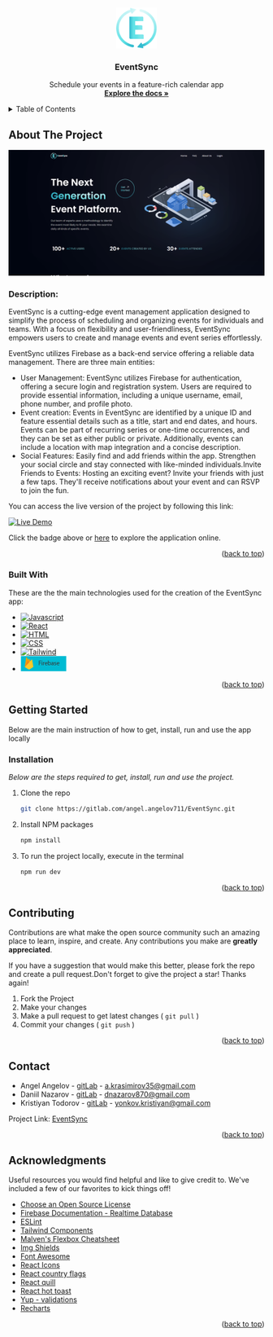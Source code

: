 <a name="readme-top"></a>



<!-- PROJECT LOGO -->
<br />
<div align="center">
  <a href="https://gitlab.com/angel.angelov711/EventSync">
    <img src="src/assets/just-logo-icon.png" alt="Logo" width="80" height="80">
  </a>

  <h3 align="center">EventSync</h3>

  <p align="center">
    Schedule your events in a feature-rich calendar app
    <br />
    <a href="https://gitlab.com/angel.angelov711/EventSync"><strong>Explore the docs »</strong></a>
  </p>
</div>



<!-- TABLE OF CONTENTS -->
<details>
  <summary>Table of Contents</summary>
  <ol>
    <li>
      <a href="#about-the-project">About The Project</a>
      <ul>
        <li><a href="#built-with">Built With</a></li>
      </ul>
    </li>
    <li>
      <a href="#getting-started">Getting Started</a>
      <ul>
        <li><a href="#installation">Installation</a></li>
      </ul>
    </li>
    <li><a href="#contributing">Contributing</a></li>
    <li><a href="#contact">Contact</a></li>
    <li><a href="#acknowledgments">Acknowledgments</a></li>
  </ol>
</details>



<!-- ABOUT THE PROJECT -->
## About The Project
<!-- project need to be hosted -->
[![Product Name Screen Shot][product-screenshot]](https://example.com)

### Description:
EventSync is a cutting-edge event management application designed to simplify the process of scheduling and organizing events for individuals and teams. With a focus on flexibility and user-friendliness, EventSync empowers users to create and manage events and event series effortlessly. 

EventSync utilizes Firebase as a back-end service offering a reliable data management. There are three main entities:
* User Management: EventSync utilizes Firebase for authentication, offering a secure login and registration system. Users are required to provide essential information, including a unique username, email, phone number, and profile photo.
* Event creation: Events in EventSync are identified by a unique ID and feature essential details such as a title, start and end dates, and hours. Events can be part of recurring series or one-time occurrences, and they can be set as either public or private. Additionally, events can include a location with map integration and a concise description.
* Social Features: Easily find and add friends within the app. Strengthen your social circle and stay connected with like-minded individuals.Invite Friends to Events: Hosting an exciting event? Invite your friends with just a few taps. They'll receive notifications about your event and can RSVP to join the fun.


You can access the live version of the project by following this link:

[![Live Demo](https://img.shields.io/badge/Live%20Demo-EventSync%20App-blue)](https://event-sync-ew1w.vercel.app/)

Click the badge above or [here](https://event-sync-ew1w.vercel.app/) to explore the application online.


<p align="right">(<a href="#readme-top">back to top</a>)</p>



### Built With

These are the the main technologies used for the creation of the EventSync app:

* [![Javascript]][Javascript-url]
* [![React][React.js]][React-url]
* [![HTML][HTML]][HTML-url]
* [![CSS][CSS]][CSS-url]
* [![Tailwind][Tailwind]][Tailwindcss-url]
* <a href="https://firebase.google.com/?gad=1&gclid=Cj0KCQjw2qKmBhCfARIsAFy8buJpmcsVlLSlOLxynVWpM_INCIau6stZ_d7c05Z1xpz3lpb95c3QNC0aAhvuEALw_wcB&gclsrc=aw.ds">
    <img src="src/assets/Firebase-badge.png" alt="Logo" width="90" height="30">
  </a>

<p align="right">(<a href="#readme-top">back to top</a>)</p>



<!-- GETTING STARTED -->
## Getting Started

Below are the main instruction of how to get, install, run and use the app locally

### Installation

_Below are the steps required to get, install, run and use the project._

1. Clone the repo
   ```sh
   git clone https://gitlab.com/angel.angelov711/EventSync.git
   ```
2. Install NPM packages
   ```sh
   npm install
   ```
3. To run the project locally, execute in the terminal
   ```js
   npm run dev
   ```


<p align="right">(<a href="#readme-top">back to top</a>)</p>

<!-- CONTRIBUTING -->
## Contributing

Contributions are what make the open source community such an amazing place to learn, inspire, and create. Any contributions you make are **greatly appreciated**.

If you have a suggestion that would make this better, please fork the repo and create a pull request.Don't forget to give the project a star! Thanks again!

1. Fork the Project
2. Make your changes
3. Make a pull request to get latest changes ( `git pull` )
4. Commit your changes ( `git push` )

<p align="right">(<a href="#readme-top">back to top</a>)</p>


<!-- CONTACT -->
## Contact

* Angel Angelov - [gitLab](https://gitlab.com/angel.angelov711) - a.krasimirov35@gmail.com
* Daniil Nazarov - [gitLab](https://gitlab.com/daniil.nazarov) - dnazarov870@gmail.com
* Kristiyan Todorov - [gitLab](https://gitlab.com/kristiyanT) - yonkov.kristiyan@gmail.com

Project Link: [EventSync](https://gitlab.com/angel.angelov711/EventSync)

<p align="right">(<a href="#readme-top">back to top</a>)</p>



<!-- ACKNOWLEDGMENTS -->
## Acknowledgments

Useful resources you would find helpful and like to give credit to. We've included a few of our favorites to kick things off!

* [Choose an Open Source License](https://choosealicense.com)
* [Firebase Documentation - Realtime Database](https://firebase.google.com/docs/database)
* [ESLint](https://eslint.org/)
* [Tailwind Components](https://flowbite.com/)
* [Malven's Flexbox Cheatsheet](https://flexbox.malven.co/)
* [Img Shields](https://shields.io)
* [Font Awesome](https://fontawesome.com)
* [React Icons](https://react-icons.github.io/react-icons/search)
* [React country flags](https://www.npmjs.com/package/react-country-flag)
* [React quill](https://www.npmjs.com/package/react-quill)
* [React hot toast](https://react-hot-toast.com/)
* [Yup - validations](https://www.npmjs.com/package/yup)
* [Recharts](https://recharts.org/en-US/)

<p align="right">(<a href="#readme-top">back to top</a>)</p>



<!-- MARKDOWN LINKS & IMAGES -->
<!-- https://www.markdownguide.org/basic-syntax/#reference-style-links -->
[contributors-shield]: https://img.shields.io/github/contributors/othneildrew/Best-README-Template.svg?style=for-the-badge
[contributors-url]: https://github.com/othneildrew/Best-README-Template/graphs/contributors
[forks-shield]: https://img.shields.io/github/forks/othneildrew/Best-README-Template.svg?style=for-the-badge
[forks-url]: https://github.com/othneildrew/Best-README-Template/network/members
[stars-shield]: https://img.shields.io/github/stars/othneildrew/Best-README-Template.svg?style=for-the-badge
[stars-url]: https://github.com/othneildrew/Best-README-Template/stargazers
[issues-shield]: https://img.shields.io/github/issues/othneildrew/Best-README-Template.svg?style=for-the-badge
[issues-url]: https://github.com/othneildrew/Best-README-Template/issues
[license-shield]: https://img.shields.io/github/license/othneildrew/Best-README-Template.svg?style=for-the-badge
[license-url]: https://github.com/othneildrew/Best-README-Template/blob/master/LICENSE.txt
[linkedin-shield]: https://img.shields.io/badge/-LinkedIn-black.svg?style=for-the-badge&logo=linkedin&colorB=555
[linkedin-url]: https://linkedin.com/in/othneildrew
[product-screenshot]: src/assets/project-web-screenshot.JPG
[Javascript]: https://img.shields.io/badge/JavaScript-323330?style=for-the-badge&logo=javascript&logoColor=F7DF1E
[Javascript-url]: https://en.wikipedia.org/wiki/JavaScript
[React.js]: https://img.shields.io/badge/React-20232A?style=for-the-badge&logo=react&logoColor=61DAFB
[React-url]: https://reactjs.org/
[HTML]: https://img.shields.io/badge/HTML5-E34F26?style=for-the-badge&logo=html5&logoColor=white
[HTML-url]: https://www.w3.org/
[CSS]: https://img.shields.io/badge/CSS3-1572B6?style=for-the-badge&logo=css3&logoColor=white
[CSS-url]: https://www.w3.org/
[Tailwind]: https://img.shields.io/badge/Tailwind_CSS-38B2AC?style=for-the-badge&logo=tailwind-css&logoColor=white
[Tailwindcss-url]: https://tailwindcss.com/
